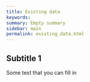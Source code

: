```yaml
---
title: Existing data
keywords:
summary: Empty summary
sidebar: main
permalink: existing_data.html
---
```


## Subtitle 1

Some text that you can fill in